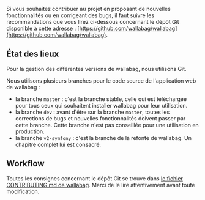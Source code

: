Si vous souhaitez contribuer au projet en proposant de nouvelles fonctionnalités ou en corrigeant des bugs, il faut suivre les recommandations que vous lirez ci-dessous concernant le dépôt Git disponible à cette adresse : [https://github.com/wallabag/wallabag](https://github.com/wallabag/wallabag).

## État des lieux

Pour la gestion des différentes versions de wallabag, nous utilisons Git. 

Nous utilisons plusieurs branches pour le code source de l'application web de wallabag : 
* la branche `master` : c'est la branche stable, celle qui est téléchargée pour tous ceux qui souhaitent installer wallabag pour leur utilisation.
* la branche `dev` : avant d'être sur la branche `master`, toutes les corrections de bugs et nouvelles fonctionnalités doivent passer par cette branche. Cette branche n'est pas conseillée pour une utilisation en production. 
* la branche `v2-symfony` : c'est la branche de la refonte de wallabag. Un chapitre complet lui est consacré. 

## Workflow
Toutes les consignes concernant le dépôt Git se trouve dans [le fichier CONTRIBUTING.md de wallabag](https://github.com/wallabag/wallabag/blob/master/CONTRIBUTING.md). Merci de le lire attentivement avant toute modification.